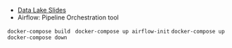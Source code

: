 * [Data Lake Slides](https://docs.google.com/presentation/d/1RkH-YhBz2apIjYZAxUz2Uks4Pt51-fVWVN9CcH9ckyY/edit?usp=sharing)
* Airflow: Pipeline Orchestration tool


```docker-compose build ```
```docker-compose up airflow-init```
```docker-compose up ```
```docker-compose down```
